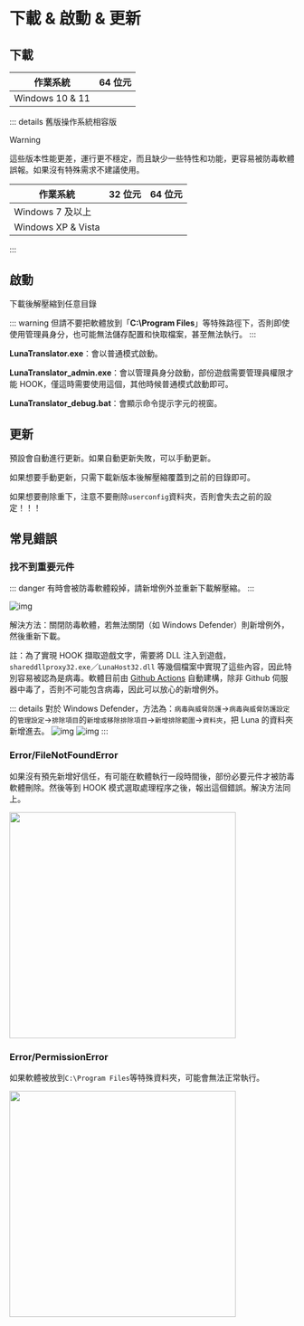 # 下載 & 啟動 & 更新

## 下載

| 作業系統 | 64 位元 |
| - | - |
| Windows 10 & 11 | <downloadbtn href="https://lunatranslator.org/Resource/DownloadLuna/x64_win10?doc=1"/> |

::: details 舊版操作系統相容版  

>[!WARNING]  
這些版本性能更差，運行更不穩定，而且缺少一些特性和功能，更容易被防毒軟體誤報。如果沒有特殊需求不建議使用。

| 作業系統 | 32 位元 | 64 位元 |
| - | - | - |
| Windows 7 及以上 | <downloadbtn href="https://lunatranslator.org/Resource/DownloadLuna/x86_win7?doc=1"/> | <downloadbtn href="https://lunatranslator.org/Resource/DownloadLuna/x64_win7?doc=1"/> |
| Windows XP & Vista | <downloadbtn href="https://lunatranslator.org/Resource/DownloadLuna/x86_winxp?doc=1"/> | |

:::

## 啟動

下載後解壓縮到任意目錄

::: warning
但請不要把軟體放到「**C:\Program Files**」等特殊路徑下，否則即使使用管理員身分，也可能無法儲存配置和快取檔案，甚至無法執行。
:::

**LunaTranslator.exe**：會以普通模式啟動。

**LunaTranslator_admin.exe**：會以管理員身分啟動，部份遊戲需要管理員權限才能 HOOK，僅這時需要使用這個，其他時候普通模式啟動即可。

**LunaTranslator_debug.bat**：會顯示命令提示字元的視窗。

## 更新

預設會自動進行更新。如果自動更新失敗，可以手動更新。

如果想要手動更新，只需下載新版本後解壓縮覆蓋到之前的目錄即可。

如果想要刪除重下，注意不要刪除`userconfig`資料夾，否則會失去之前的設定！！！

## 常見錯誤

### 找不到重要元件

::: danger
有時會被防毒軟體殺掉，請新增例外並重新下載解壓縮。
:::

![img](https://image.lunatranslator.org/zh/cantstart/2.jpg)

解決方法：關閉防毒軟體，若無法關閉（如 Windows Defender）則新增例外，然後重新下載。

註：為了實現 HOOK 擷取遊戲文字，需要將 DLL 注入到遊戲，`shareddllproxy32.exe`／`LunaHost32.dll` 等幾個檔案中實現了這些內容，因此特別容易被認為是病毒。軟體目前由 [Github Actions](https://github.com/HIllya51/LunaTranslator/actions) 自動建構，除非 Github 伺服器中毒了，否則不可能包含病毒，因此可以放心的新增例外。

::: details 對於 Windows Defender，方法為：`病毒與威脅防護`->`病毒與威脅防護設定`的`管理設定`->`排除項目`的`新增或移除排除項目`->`新增排除範圍`->`資料夾`，把 Luna 的資料夾新增進去。
![img](https://image.lunatranslator.org/zh/cantstart/4.png)
![img](https://image.lunatranslator.org/zh/cantstart/3.png)
:::

### Error/FileNotFoundError

如果沒有預先新增好信任，有可能在軟體執行一段時間後，部份必要元件才被防毒軟體刪除。然後等到 HOOK 模式選取處理程序之後，報出這個錯誤。解決方法同上。

<img src="https://image.lunatranslator.org/zh/notfound.png" width=400>

### Error/PermissionError

如果軟體被放到`C:\Program Files`等特殊資料夾，可能會無法正常執行。

<img src="https://image.lunatranslator.org/zh/cantstart/6.png" width=400>

